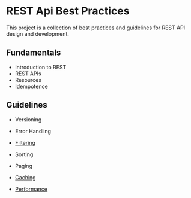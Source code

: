 # REST Api Best Practices

This project is a collection of best practices and guidelines for REST API design and development.


## Fundamentals

- Introduction to REST
- REST APIs
- Resources
- Idempotence

## Guidelines

- Versioning
- Error Handling

- [Filtering](https://github.com/sfvicente/RESTAPIBestPractices/blob/master/Docs/Filtering.md)

- Sorting
- Paging

- [Caching](https://github.com/sfvicente/RESTAPIBestPractices/blob/master/Docs/Caching.md)

- [Performance](https://github.com/sfvicente/RESTAPIBestPractices/blob/master/Docs/Performance.md)
